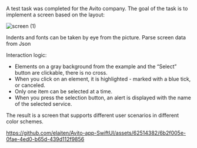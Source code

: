 A test task was completed for the Avito company.
The goal of the task is to implement a screen based on the layout:


![screen (1)](https://github.com/elaiten/Avito-app-SwiftUI/assets/62514382/94e573ab-37f2-4037-9ca1-c684ee5d85f5)

Indents and fonts can be taken by eye from the picture.
Parse screen data from Json

Interaction logic:
- Elements on a gray background from the example and the “Select” button are clickable, there is no cross.
- When you click on an element, it is highlighted - marked with a blue tick, or canceled.
- Only one item can be selected at a time.
- When you press the selection button, an alert is displayed with the name of the selected service.

The result is a screen that supports different user scenarios in different color schemes.


https://github.com/elaiten/Avito-app-SwiftUI/assets/62514382/6b2f005e-0fae-4ed0-b65d-439d112f9856

